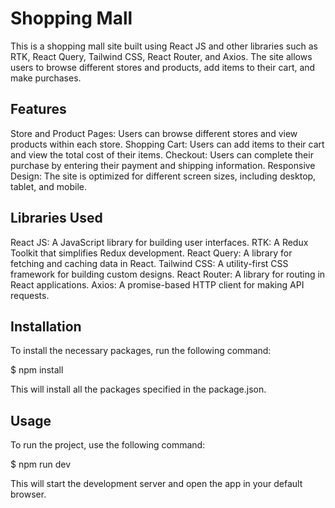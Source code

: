 # Shopping Mall

This is a shopping mall site built using React JS and other libraries such as RTK, React Query, Tailwind CSS, React Router, and Axios. The site allows users to browse different stores and products, add items to their cart, and make purchases.

## Features

Store and Product Pages: Users can browse different stores and view products within each store.
Shopping Cart: Users can add items to their cart and view the total cost of their items.
Checkout: Users can complete their purchase by entering their payment and shipping information.
Responsive Design: The site is optimized for different screen sizes, including desktop, tablet, and mobile.

## Libraries Used

React JS: A JavaScript library for building user interfaces.
RTK: A Redux Toolkit that simplifies Redux development.
React Query: A library for fetching and caching data in React.
Tailwind CSS: A utility-first CSS framework for building custom designs.
React Router: A library for routing in React applications.
Axios: A promise-based HTTP client for making API requests.

## Installation

To install the necessary packages, run the following command:

$ npm install

This will install all the packages specified in the package.json.

## Usage

To run the project, use the following command:

$ npm run dev

This will start the development server and open the app in your default browser.
